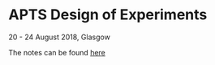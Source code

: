 # APTS Design of Experiments

20 - 24 August 2018, Glasgow

The notes can be found [here](doe.html)
